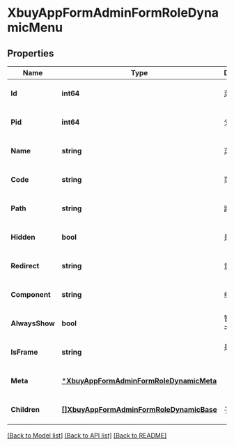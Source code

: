 # XbuyAppFormAdminFormRoleDynamicMenu

## Properties
Name | Type | Description | Notes
------------ | ------------- | ------------- | -------------
**Id** | **int64** | 菜单ID | [optional] [default to null]
**Pid** | **int64** | 父ID | [optional] [default to null]
**Name** | **string** | 菜单名称 | [optional] [default to null]
**Code** | **string** | 菜单编码 | [optional] [default to null]
**Path** | **string** | 路由地址 | [optional] [default to null]
**Hidden** | **bool** | 是否隐藏 | [optional] [default to null]
**Redirect** | **string** | 重定向 | [optional] [default to null]
**Component** | **string** | 组件路径 | [optional] [default to null]
**AlwaysShow** | **bool** | 暂时不知道干啥 | [optional] [default to null]
**IsFrame** | **string** | 是否为外链（0是 1否） | [optional] [default to null]
**Meta** | [***XbuyAppFormAdminFormRoleDynamicMeta**](xbuy.app.form.adminForm.RoleDynamicMeta.md) |  | [optional] [default to null]
**Children** | [**[]XbuyAppFormAdminFormRoleDynamicBase**](xbuy.app.form.adminForm.RoleDynamicBase.md) | 子菜单 | [optional] [default to null]

[[Back to Model list]](../README.md#documentation-for-models) [[Back to API list]](../README.md#documentation-for-api-endpoints) [[Back to README]](../README.md)

